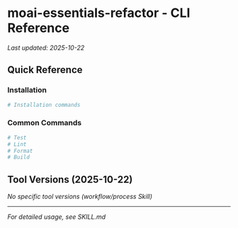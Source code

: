 # moai-essentials-refactor - CLI Reference

_Last updated: 2025-10-22_

## Quick Reference

### Installation

```bash
# Installation commands
```

### Common Commands

```bash
# Test
# Lint
# Format
# Build
```

## Tool Versions (2025-10-22)

_No specific tool versions (workflow/process Skill)_

---

_For detailed usage, see SKILL.md_
